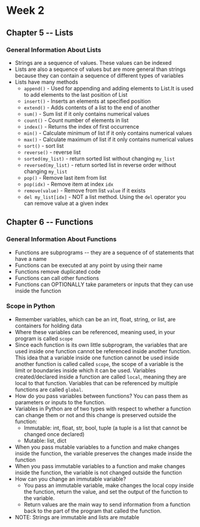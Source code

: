 # Week 2


## Chapter 5 -- Lists

### General Information About Lists
  - Strings are a sequence of values. These values can be indexed
  - Lists are also a sequence of values but are more general than strings because they can contain a sequence 
  of different types of variables
  - Lists have many methods
    - `append()` - Used for appending and adding elements to List.It is used to add elements to the last position of List
    - `insert()` - Inserts an elements at specified position
    - `extend()` - Adds contents of a list to the end of another
    - `sum()` - Sum list if it only contains numerical values
    - `count()` - Count number of elements in list
    - `index()` - Returns the index of first occurrence
    - `min()` - Calculate minimum of list if it only contains numerical values
    - `max()` - Calculate maximum of list if it only contains numerical values
    - `sort()` - sort list
    - `reverse()` - reverse list
    - `sorted(my_list)` - return sorted list without changing `my_list`
    - `reversed(my_list)` - return sorted list in reverse order without changing `my_list`
    - `pop()` -  Remove last item from list
    - `pop(idx)` - Remove item at index `idx`
    - `remove(value)` - Remove from list `value` if it exists
    - `del my_list[idx]` - NOT a list method. Using the `del` operator you can remove value at a given index


## Chapter 6 -- Functions

### General Information About Functions
  - Functions are subprograms -- they are a sequence of of statements that have a name
  - Functions can be executed at any point by using their name 
  - Functions remove duplicated code
  - Functions can call other functions
  - Functions can OPTIONALLY take parameters or inputs that they can use inside the function 

### Scope in Python 
  - Remember variables, which can be an int, float, string, or list, are containers for holding data
  - Where these variables can be referenced, meaning used, in your program is called `scope`
  - Since each function is its own little subprogram, the variables that are used inside one function cannot be referenced inside
  another function. This idea that a variable inside one function cannot be used inside another function is called called `scope`, 
  the scope of a variable is the limit or boundaries inside which it can be used. Variables created/declared inside a function 
  are called `local`, meaning they are local to that function. Variables that can be referenced by multiple functions are called `global`.
  - How do you pass variables between functions? You can pass them as parameters or inputs to the function. 
  - Variables in Python are of two types with respect to whether a function can change them or not and this change is preserved outside the function:
    - Immutable: int, float, str, bool, tuple (a tuple is a list that cannot be changed once declared)
    - Mutable: list, dict
  - When you pass mutable variables to a function and make changes inside the function, the variable preserves the changes made inside the function
  - When you pass immutable variables to a function and make changes inside the function, the variable is not changed outside the function 
  - How can you change an immutable variable? 
    - You pass an immutable variable, make changes the local copy inside the function, return the value, and set the output of the function to the variable. 
    - Return values are the main way to send information from a function back to the part of the program that called the function. 
  - NOTE: Strings are immutable and lists are mutable
